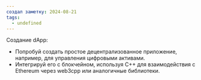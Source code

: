 ```yaml
---
создал заметку: 2024-08-21
tags:
  - undefined
---
```

Создание dApp:
   - Попробуй создать простое децентрализованное приложение, например, для управления цифровыми активами.
   - Интегрируй его с блокчейном, используя C++ для взаимодействия с Ethereum через web3cpp или аналогичные библиотеки.